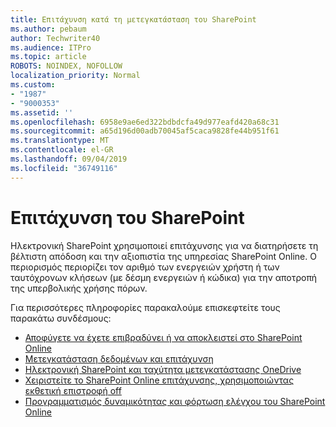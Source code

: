 ```yaml
---
title: Επιτάχυνση κατά τη μετεγκατάσταση του SharePoint
ms.author: pebaum
author: Techwriter40
ms.audience: ITPro
ms.topic: article
ROBOTS: NOINDEX, NOFOLLOW
localization_priority: Normal
ms.custom:
- "1987"
- "9000353"
ms.assetid: ''
ms.openlocfilehash: 6958e9ae6ed322bdbdcfa49d977eafd420a68c31
ms.sourcegitcommit: a65d196d00adb70045af5caca9828fe44b951f61
ms.translationtype: MT
ms.contentlocale: el-GR
ms.lasthandoff: 09/04/2019
ms.locfileid: "36749116"
---
```

# <a name="sharepoint-throttling"></a>Επιτάχυνση του SharePoint

Ηλεκτρονική SharePoint χρησιμοποιεί επιτάχυνσης για να διατηρήσετε τη βέλτιστη απόδοση και την αξιοπιστία της υπηρεσίας SharePoint Online. Ο περιορισμός περιορίζει τον αριθμό των ενεργειών χρήστη ή των ταυτόχρονων κλήσεων (με δέσμη ενεργειών ή κώδικα) για την αποτροπή της υπερβολικής χρήσης πόρων.

Για περισσότερες πληροφορίες παρακαλούμε επισκεφτείτε τους παρακάτω συνδέσμους:

- [Αποφύγετε να έχετε επιβραδύνει ή να αποκλειστεί στο SharePoint Online](https://docs.microsoft.com/sharepoint/dev/general-development/how-to-avoid-getting-throttled-or-blocked-in-sharepoint-online)
- [Μετεγκατάσταση δεδομένων και επιτάχυνση](https://blogs.technet.microsoft.com/sposupport/2017/08/12/data-migration-and-spo-service-throttling/)
- [Ηλεκτρονική SharePoint και ταχύτητα μετεγκατάστασης OneDrive](https://docs.microsoft.com/sharepointmigration/sharepoint-online-and-onedrive-migration-speed)
- [Χειριστείτε το SharePoint Online επιτάχυνσης, χρησιμοποιώντας εκθετική επιστροφή off](https://docs.microsoft.com/sharepoint/dev/solution-guidance/handle-sharepoint-online-throttling-by-using-exponential-back-off)
- [Προγραμματισμός δυναμικότητας και φόρτωση ελέγχου του SharePoint Online](https://support.office.com/article/Capacity-planning-and-load-testing-SharePoint-Online-c932bd9b-fb9a-47ab-a330-6979d03688c0)